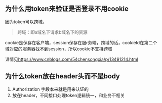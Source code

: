 ## 为什么用token来验证是否登录不用cookie
因为token可以跨域。 
> 跨域：即a域名下请求b域名下的资源

cookie是保存在客户端，session保存在服r务端，跨域的话，cookieId在第二个域对应的服务器找不到session，所以cookie不支持跨域

详情见<https://www.cnblogs.com/54chensongxia/p/13491214.html>

## 为什么token放在header头而不是body
1. Authorization 字段本来就是用来认证的
2. 放在header，不同接口处理token逻辑统一，和业务不相关
